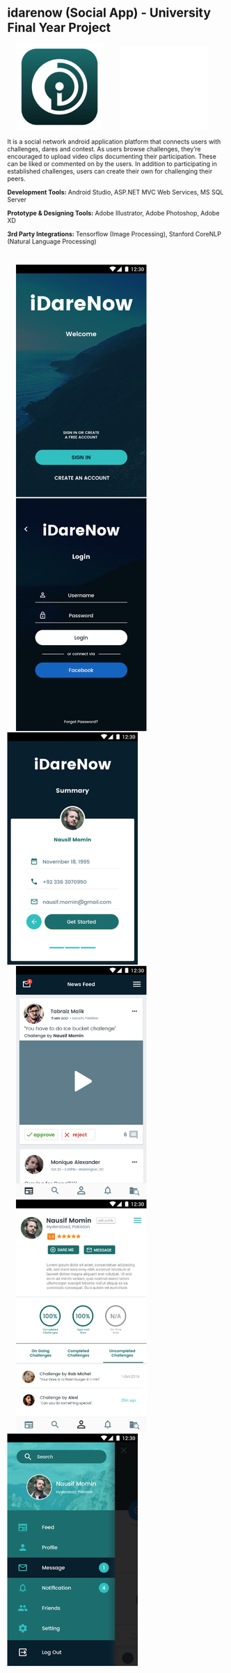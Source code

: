# idarenow (Social App) - University Final Year Project
<img alt="Landing View" src="/android-app-client/app/src/main/ic_idare_launcher-web.png" width="200" hspace="20"><img alt="Landing View" src="/android-app-client/app/src/main/res/drawable/idarenowlogo.png" width="200" hspace="20">

It is a social network android application platform that connects users with challenges, dares and contest. As users browse challenges, they’re encouraged to upload video clips documenting their participation. These can be liked or commented on by the users. In addition to participating in established challenges, users can create their own for challenging their peers.

**Development Tools:** Android Studio, ASP.NET MVC Web Services, MS SQL Server

**Prototype & Designing Tools:** Adobe Illustrator, Adobe Photoshop, Adobe XD

**3rd Party Integrations:** Tensorflow (Image Processing), Stanford CoreNLP (Natural Language Processing)

<br>

<img alt="Landing View" src="/app-screens/1. App Landing View.png" width="300" hspace="20"><img alt="Login View" src="/app-screens/2. App Login View.png" width="300" hspace="20"><img alt="Account Summary View" src="/app-screens/5. App Account Summary.png" width="300"><img alt="Newsfeed View" src="/app-screens/6. App Newsfeed.png" width="300" hspace="20"><img alt="Profile View" src="/app-screens/7. App Profile.png" width="300" hspace="20"><img alt="Side Navigation View" src="/app-screens/8. Navigation.png" width="300">

